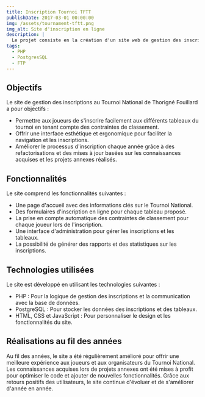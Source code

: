 ```yaml
---
title: Inscription Tournoi TFTT
publishDate: 2017-03-01 00:00:00
img: /assets/tournament-tftt.png
img_alt: Site d'inscription en ligne
description: |
  Le projet consiste en la création d'un site web de gestion des inscriptions au Tournoi National de Thorigné Fouillard en utilisant PHP et Postgres. Ce site permet aux joueurs de s'inscrire aux différents tableaux proposés tout en prenant en compte les contraintes de classement pour participer à ces tableaux. Depuis sa mise en place, le site est utilisé chaque année avec de très bons retours. Contrairement aux autres clubs qui utilisent souvent des solutions moins esthétiques comme Google Forms ou des plugins WordPress, ce site offre une interface conviviale et personnalisée pour les inscriptions.
tags:
  - PHP
  - PostgresSQL
  - FTP
---
```


## Objectifs

Le site de gestion des inscriptions au Tournoi National de Thorigné Fouillard a pour objectifs :

- Permettre aux joueurs de s'inscrire facilement aux différents tableaux du tournoi en tenant compte des contraintes de classement.
- Offrir une interface esthétique et ergonomique pour faciliter la navigation et les inscriptions.
- Améliorer le processus d'inscription chaque année grâce à des refactorisations et des mises à jour basées sur les connaissances acquises et les projets annexes réalisés.

## Fonctionnalités

Le site comprend les fonctionnalités suivantes :
- Une page d'accueil avec des informations clés sur le Tournoi National.
- Des formulaires d'inscription en ligne pour chaque tableau proposé.
- La prise en compte automatique des contraintes de classement pour chaque joueur lors de l'inscription.
- Une interface d'administration pour gérer les inscriptions et les tableaux.
- La possibilité de générer des rapports et des statistiques sur les inscriptions.

## Technologies utilisées

Le site est développé en utilisant les technologies suivantes :
- PHP : Pour la logique de gestion des inscriptions et la communication avec la base de données.
- PostgreSQL : Pour stocker les données des inscriptions et des tableaux.
- HTML, CSS et JavaScript : Pour personnaliser le design et les fonctionnalités du site.

## Réalisations au fil des années

Au fil des années, le site a été régulièrement amélioré pour offrir une meilleure expérience aux joueurs et aux organisateurs du Tournoi National. Les connaissances acquises lors de projets annexes ont été mises à profit pour optimiser le code et ajouter de nouvelles fonctionnalités. Grâce aux retours positifs des utilisateurs, le site continue d'évoluer et de s'améliorer d'année en année.